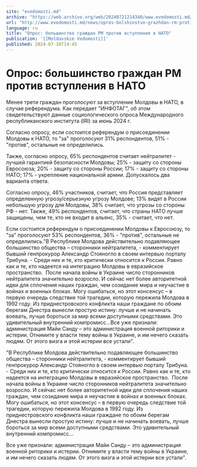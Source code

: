 ```yaml
---
site: "evedomosti.md"
archive: "https://web.archive.org/web/20240721214340/www.evedomosti.md/news/opros-bolshinstvo-grazhdan-rm-protiv-vstupleniya-v-nato"
url: "http://www.evedomosti.md/news/opros-bolshinstvo-grazhdan-rm-protiv-vstupleniya-v-nato"
language: ru
title: "Опрос: большинство граждан РМ против вступления в НАТО"
publication: '[[Moldavskie Vedomosti]]'
published: 2024-07-16T14:45
---
```


# Опрос: большинство граждан РМ против вступления в НАТО

Менее трети граждан проголосуют за вступление Молдовы в НАТО, в случае референдума. Как передает "ИНФОТАГ", об этом свидетельствуют данные социологического опроса Международного республиканского института (IRI) за июнь 2024 г.

Согласно опросу, если состоится референдум о присоединении Молдовы к НАТО, то "за" проголосуют 31% респондентов, 51% - "против", остальные не определились.

Также, согласно опросу, 65% респондентов считает нейтралитет - лучшей гарантией безопасности Молдовы; 25% - защиту со стороны Евросоюза; 20% - защиту со стороны России; 17% - защиту со стороны НАТО; 17% - укрепление национальной армии. Допускалось два варианта ответа.

Согласно опросу, 46% участников, считает, что Россия представляет определенную угрозу/серьезную угрозу Молдове; 13% видят в России небольшую угрозу для Молдовы, 38% считает, что угрозы со стороны РФ - нет. Также, 49% респондентов, считает, что страны НАТО лучше защищены, чем те, кто не входит в альянс, 35% - считает, что нет.

Если состоится референдум о присоединении Молдовы к Евросоюзу, то "за" проголосуют 53% респондентов, 36% - "против", остальные не определились."В Республике Молдова действительно подавляющее большинство общества – сторонники нейтралитета, - комментирует бывший генпрокурор Александр Стояногло в своем интервью порталу Трибуна. - Среди них и те, кто критически относится к России. Равно как и те, кто надеется на интеграцию Молдовы в евразийское пространство.  После начала войны в Украине число сторонников нейтралитета значительно возросло. И сейчас нет более авторитетной идеи для сплочения наших граждан, чем созидание мира и неучастие в войнах и военных блоках. Могу ошибаться, но этот консенсус – в первую очередь следствие той трагедии, которую пережила Молдова в 1992 году. Из приднестровского конфликта наши граждане по обоим берегам Днестра вынесли простую истину: лучше и не начинать воевать, лучше бороться за мир всеми доступными средствами. Это удивительный внутренний компромисс...Все уже признали: администрация Майи Санду – это администрация военной риторики и истерии. Отнимите у власти тему войны в Украине, и им нечего сказать людям. От этого визга и этой истерии все устали".

"В Республике Молдова действительно подавляющее большинство общества – сторонники нейтралитета, - комментирует бывший генпрокурор Александр Стояногло в своем интервью порталу Трибуна. - Среди них и те, кто критически относится к России. Равно как и те, кто надеется на интеграцию Молдовы в евразийское пространство.  После начала войны в Украине число сторонников нейтралитета значительно возросло. И сейчас нет более авторитетной идеи для сплочения наших граждан, чем созидание мира и неучастие в войнах и военных блоках. Могу ошибаться, но этот консенсус – в первую очередь следствие той трагедии, которую пережила Молдова в 1992 году. Из приднестровского конфликта наши граждане по обоим берегам Днестра вынесли простую истину: лучше и не начинать воевать, лучше бороться за мир всеми доступными средствами. Это удивительный внутренний компромисс...

Все уже признали: администрация Майи Санду – это администрация военной риторики и истерии. Отнимите у власти тему войны в Украине, и им нечего сказать людям. От этого визга и этой истерии все устали".